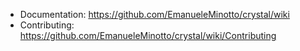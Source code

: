  * Documentation: https://github.com/EmanueleMinotto/crystal/wiki
 * Contributing: https://github.com/EmanueleMinotto/crystal/wiki/Contributing
